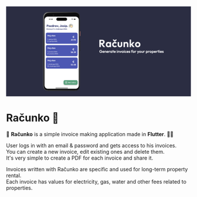 ![Header](https://raw.githubusercontent.com/jokilic/racunko/main/screenshots/header-wide.png)

# Računko 🧾

🧾 **Računko** is a simple invoice making application made in **Flutter**. 👨‍💻

User logs in with an email & password and gets access to his invoices.\
You can create a new invoice, edit existing ones and delete them.\
It's very simple to create a PDF for each invoice and share it.

Invoices written with Računko are specific and used for long-term property rental.\
Each invoice has values for electricity, gas, water and other fees related to properties.
